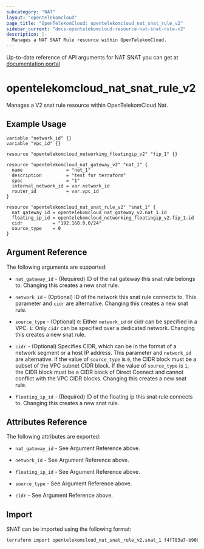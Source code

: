 ```yaml
---
subcategory: "NAT"
layout: "opentelekomcloud"
page_title: "OpenTelekomCloud: opentelekomcloud_nat_snat_rule_v2"
sidebar_current: "docs-opentelekomcloud-resource-nat-snat-rule-v2"
description: |-
  Manages a NAT SNAT Rule resource within OpenTelekomCloud.
---
```


Up-to-date reference of API arguments for NAT SNAT you can get at
[documentation portal](https://docs.otc.t-systems.com/nat-gateway/api-ref/api_v2.0/snat_rules)

# opentelekomcloud_nat_snat_rule_v2

Manages a V2 snat rule resource within OpenTelekomCloud Nat.

## Example Usage

```hcl
variable "network_id" {}
variable "vpc_id" {}

resource "opentelekomcloud_networking_floatingip_v2" "fip_1" {}

resource "opentelekomcloud_nat_gateway_v2" "nat_1" {
  name                = "nat_1"
  description         = "test for terraform"
  spec                = "1"
  internal_network_id = var.network_id
  router_id           = var.vpc_id
}

resource "opentelekomcloud_nat_snat_rule_v2" "snat_1" {
  nat_gateway_id = opentelekomcloud_nat_gateway_v2.nat_1.id
  floating_ip_id = opentelekomcloud_networking_floatingip_v2.fip_1.id
  cidr           = "192.168.0.0/24"
  source_type    = 0
}
```

## Argument Reference

The following arguments are supported:

* `nat_gateway_id` - (Required) ID of the nat gateway this snat rule belongs to.
  Changing this creates a new snat rule.

* `network_id` - (Optional) ID of the network this snat rule connects to. This parameter
  and `cidr` are alternative. Changing this creates a new snat rule.

* `source_type` - (Optional) `0`: Either `network_id` or cidr can be specified in a VPC. `1`:
  Only `cidr` can be specified over a dedicated network. Changing this creates a new snat rule.

* `cidr` - (Optional) Specifies CIDR, which can be in the format of a network segment or
  a host IP address. This parameter and `network_id` are alternative. If the value of
  `source_type` is `0`, the CIDR block must be a subset of the VPC subnet CIDR block. If
  the value of `source_type` is `1`, the CIDR block must be a CIDR block of Direct Connect
  and cannot conflict with the VPC CIDR blocks. Changing this creates a new snat rule.

* `floating_ip_id` - (Required) ID of the floating ip this snat rule connects to.
  Changing this creates a new snat rule.

## Attributes Reference

The following attributes are exported:

* `nat_gateway_id` - See Argument Reference above.

* `network_id` - See Argument Reference above.

* `floating_ip_id` - See Argument Reference above.

* `source_type` - See Argument Reference above.

* `cidr` - See Argument Reference above.

## Import

SNAT can be imported using the following format:

```sh
terraform import opentelekomcloud_nat_snat_rule_v2.snat_1 f4f783a7-b908-4215-b018-724960e5df4b
```
